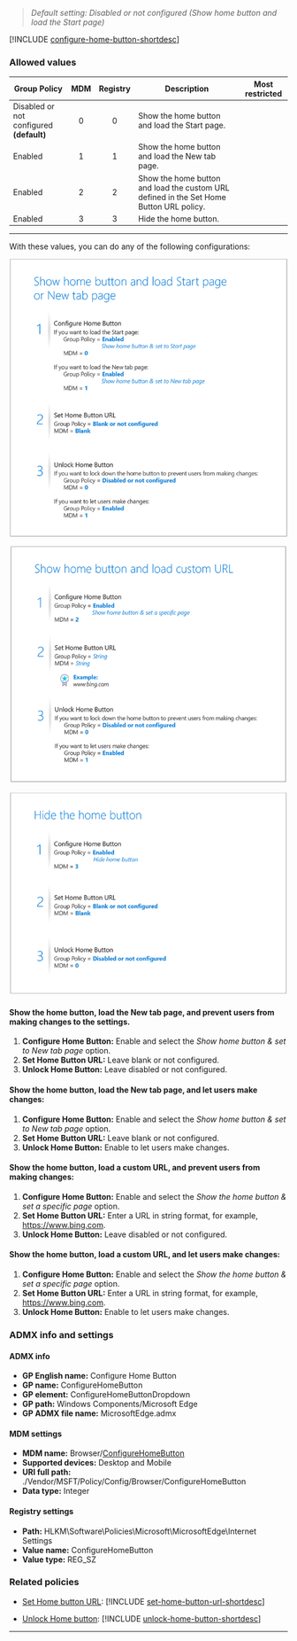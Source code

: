 <!-- ## Configure Home Button
>*Supported versions: Microsoft Edge on Windows 10*<br> -->
>*Default setting: Disabled or not configured (Show home button and load the Start page)*


[!INCLUDE [configure-home-button-shortdesc](../shortdesc/configure-home-button-shortdesc.md)]

### Allowed values

|Group Policy  |MDM |Registry |Description |Most restricted |
|---|:---:|:---:|---|:---:|
|Disabled or not configured<br>**(default)** |0 |0 |Show the home button and load the Start page. | |
|Enabled |1 |1 |Show the home button and load the New tab page. | |
|Enabled |2 |2 |Show the home button and load the custom URL defined in the Set Home Button URL policy. | |
|Enabled |3 |3 |Hide the home button. | |
---

With these values, you can do any of the following configurations:

![Show home button and load Start page or New tab page](../images/home-button-start-new-tab-page.png)

![Show home button and load custom URL](../images/home-button-custom-url.png)

![Hide home button](../images/home-button-hide.png)

#### Show the home button, load the New tab page, and prevent users from making changes to the settings.
1. **Configure Home Button:** Enable and select the _Show home button & set to New tab page_ option.
2. **Set Home Button URL:** Leave blank or not configured. 
3. **Unlock Home Button:** Leave disabled or not configured.

#### Show the home button, load the New tab page, and let users make changes:
1. **Configure Home Button:** Enable and select the _Show home button & set to New tab page_ option.
2. **Set Home Button URL:** Leave blank or not configured. 
3. **Unlock Home Button:** Enable to let users make changes.

#### Show the home button, load a custom URL, and prevent users from making changes:
1. **Configure Home Button:** Enable and select the _Show the home button & set a specific page_ option.
2. **Set Home Button URL:** Enter a URL in string format, for example, https://www.bing.com. 
3. **Unlock Home Button:** Leave disabled or not configured.

#### Show the home button, load a custom URL, and let users make changes:
1. **Configure Home Button:** Enable and select the _Show the home button & set a specific page_ option.
2. **Set Home Button URL:** Enter a URL in string format, for example, https://www.bing.com. 
3. **Unlock Home Button:** Enable to let users make changes.


### ADMX info and settings
#### ADMX info
- **GP English name:** Configure Home Button
- **GP name:** ConfigureHomeButton
- **GP element:** ConfigureHomeButtonDropdown
- **GP path:** Windows Components/Microsoft Edge
- **GP ADMX file name:** MicrosoftEdge.admx

#### MDM settings
- **MDM name:** Browser/[ConfigureHomeButton](../new-policies.md#configure-home-button)
- **Supported devices:** Desktop and Mobile
- **URI full path:** ./Vendor/MSFT/Policy/Config/Browser/ConfigureHomeButton 
- **Data type:** Integer

#### Registry settings
- **Path:** HLKM\Software\Policies\Microsoft\MicrosoftEdge\Internet Settings 
- **Value name:** ConfigureHomeButton
- **Value type:** REG_SZ

### Related policies

- [Set Home button URL](../new-policies.md#set-home-button-url): [!INCLUDE [set-home-button-url-shortdesc](../shortdesc/set-home-button-url-shortdesc.md)]
 
- [Unlock Home button](../new-policies.md#unlock-home-button): [!INCLUDE [unlock-home-button-shortdesc](../shortdesc/unlock-home-button-shortdesc.md)] 


<hr>